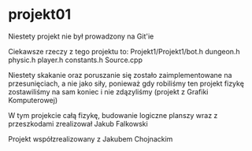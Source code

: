 # projekt01

Niestety projekt nie był prowadzony na Git'ie

Ciekawsze rzeczy z tego projektu to:
Projekt1/Projekt1/bot.h
dungeon.h
physic.h
player.h
constants.h
Source.cpp

Niestety skakanie oraz poruszanie się zostało zaimplementowane na przesunięciach, a nie jako siły,
ponieważ gdy robiliśmy ten projekt fizykę zostawiliśmy na sam koniec i nie zdązyliśmy (projekt z Grafiki Komputerowej)

W tym projekcie całą fizykę, budowanie logiczne planszy wraz z przeszkodami zrealizował Jakub Falkowski

Projekt współzrealizowany z Jakubem Chojnackim
